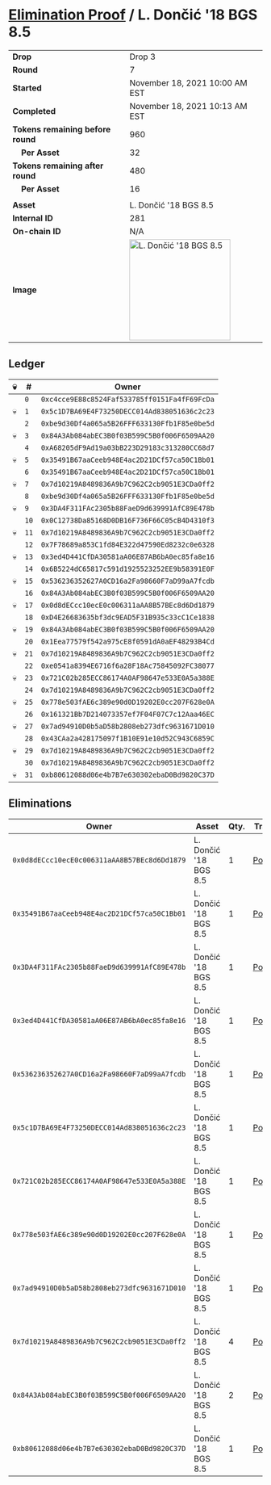 # [Elimination Proof](./readme.md) / L. Dončić &#039;18 BGS 8.5

|||
|---|---|
| **Drop** | Drop 3 |
| **Round** | 7 |
| **Started** | November 18, 2021 10:00 AM EST |
| **Completed** | November 18, 2021 10:13 AM EST |
| **Tokens remaining before round** | 960 |
| **&nbsp;&nbsp;&nbsp;&nbsp;Per Asset** | 32 |
| **Tokens remaining after round** | 480 |
| **&nbsp;&nbsp;&nbsp;&nbsp;Per Asset** | 16 |
| | |
| **Asset** | L. Dončić &#039;18 BGS 8.5 |
| **Internal ID** | 281 |
| **On-chain ID** | N/A |
| **Image** | <img src="https://tcdn.blokpax.com/94d9199b-dc2a-4296-aee4-c874e92cbf74/01074105ac8ca1e1732e037074838332d07e12aa3309e5015da839141b9782fe.jpg" height="200" alt="L. Dončić &#039;18 BGS 8.5" /> |

## Ledger

| 💀 | # | Owner |
| --- | --- | --- |
|  | `0` | `0xc4cce9E88c8524Faf533785ff0151Fa4fF69FcDa` |
| 💀 | `1` | `0x5c1D7BA69E4F73250DECC014Ad838051636c2c23` |
|  | `2` | `0xbe9d30Df4a065a5B26FFF633130Ffb1F85e0be5d` |
| 💀 | `3` | `0x84A3Ab084abEC3B0f03B599C5B0f006F6509AA20` |
|  | `4` | `0xA68205dF9Ad19a03bB223D29183c313280CC68d7` |
| 💀 | `5` | `0x35491B67aaCeeb948E4ac2D21DCf57ca50C1Bb01` |
|  | `6` | `0x35491B67aaCeeb948E4ac2D21DCf57ca50C1Bb01` |
| 💀 | `7` | `0x7d10219A8489836A9b7C962C2cb9051E3CDa0ff2` |
|  | `8` | `0xbe9d30Df4a065a5B26FFF633130Ffb1F85e0be5d` |
| 💀 | `9` | `0x3DA4F311FAc2305b88FaeD9d639991AfC89E478b` |
|  | `10` | `0x0C12738Da85168D0DB16F736F66C05cB4D4310f3` |
| 💀 | `11` | `0x7d10219A8489836A9b7C962C2cb9051E3CDa0ff2` |
|  | `12` | `0x7F78689a853C1fd84E322d47590Ed8232c0e6328` |
| 💀 | `13` | `0x3ed4D441CfDA30581aA06E87AB6bA0ec85fa8e16` |
|  | `14` | `0x6B5224dC65817c591d1925523252EE9b58391E0F` |
| 💀 | `15` | `0x536236352627A0CD16a2Fa98660F7aD99aA7fcdb` |
|  | `16` | `0x84A3Ab084abEC3B0f03B599C5B0f006F6509AA20` |
| 💀 | `17` | `0x0d8dECcc10ecE0c006311aAA8B57BEc8d6Dd1879` |
|  | `18` | `0xD4E26683635bf3dc9EAD5F31B935c33cC1Ce1838` |
| 💀 | `19` | `0x84A3Ab084abEC3B0f03B599C5B0f006F6509AA20` |
|  | `20` | `0x1Eea77579f542a975cE8f0591dA0aEF48293B4Cd` |
| 💀 | `21` | `0x7d10219A8489836A9b7C962C2cb9051E3CDa0ff2` |
|  | `22` | `0xe0541a8394E6716f6a28F18Ac75845092FC38077` |
| 💀 | `23` | `0x721C02b285ECC86174A0AF98647e533E0A5a388E` |
|  | `24` | `0x7d10219A8489836A9b7C962C2cb9051E3CDa0ff2` |
| 💀 | `25` | `0x778e503fAE6c389e90d0D19202E0cc207F628e0A` |
|  | `26` | `0x161321Bb7D214073357ef7F04F07C7c12Aaa46EC` |
| 💀 | `27` | `0x7ad94910D0b5aD58b2808eb273dfc9631671D010` |
|  | `28` | `0x43CAa2a428175097f1B10E91e10d52C943C6859C` |
| 💀 | `29` | `0x7d10219A8489836A9b7C962C2cb9051E3CDa0ff2` |
|  | `30` | `0x7d10219A8489836A9b7C962C2cb9051E3CDa0ff2` |
| 💀 | `31` | `0xb80612088d06e4b7B7e630302ebaD0Bd9820C37D` |


## Eliminations

| Owner | Asset | Qty. | Transaction |
| --- | --- | --- | --- |
| `0x0d8dECcc10ecE0c006311aAA8B57BEc8d6Dd1879` | L. Dončić '18 BGS 8.5 | 1 | [Polygonscan](https://polygonscan.com/tx/0x2afc50dcc782e06b593cb98253ae63977cd85160fc8061ba1227e438eb9be14b) |
| `0x35491B67aaCeeb948E4ac2D21DCf57ca50C1Bb01` | L. Dončić '18 BGS 8.5 | 1 | [Polygonscan](https://polygonscan.com/tx/0x1c3e6b3cc94c9609dc0d10a6d2e52763bc678624646a6469026cbed3cb79e225) |
| `0x3DA4F311FAc2305b88FaeD9d639991AfC89E478b` | L. Dončić '18 BGS 8.5 | 1 | [Polygonscan](https://polygonscan.com/tx/0x97f1f333cd083ca025dbd6a76300d087708fac4d118127fd1871d3c021667cde) |
| `0x3ed4D441CfDA30581aA06E87AB6bA0ec85fa8e16` | L. Dončić '18 BGS 8.5 | 1 | [Polygonscan](https://polygonscan.com/tx/0x18a0ed83f845ea82d53215abe4860257e02f6de10ab338504b6695d4a3aba346) |
| `0x536236352627A0CD16a2Fa98660F7aD99aA7fcdb` | L. Dončić '18 BGS 8.5 | 1 | [Polygonscan](https://polygonscan.com/tx/0xbc831f49e8d3bde3183d4035eb25982387bc658e128f9ec7bab90b9b1d6965d5) |
| `0x5c1D7BA69E4F73250DECC014Ad838051636c2c23` | L. Dončić '18 BGS 8.5 | 1 | [Polygonscan](https://polygonscan.com/tx/0x01269bcaad2ae5b67ca9584d5f5244bbb8802014e43f2ab0ffaaeaf09699f167) |
| `0x721C02b285ECC86174A0AF98647e533E0A5a388E` | L. Dončić '18 BGS 8.5 | 1 | [Polygonscan](https://polygonscan.com/tx/0x3662ea9214be56236e7cd5f509e18fe2659776c49b3f806f207b998b83a05461) |
| `0x778e503fAE6c389e90d0D19202E0cc207F628e0A` | L. Dončić '18 BGS 8.5 | 1 | [Polygonscan](https://polygonscan.com/tx/0x7f594e3a2a66f96bccb0843ff281e4a1f7acd6c3dcd8e0fbb3c94056663e29e2) |
| `0x7ad94910D0b5aD58b2808eb273dfc9631671D010` | L. Dončić '18 BGS 8.5 | 1 | [Polygonscan](https://polygonscan.com/tx/0x3d2afab0933b121c2891a346f6278634eec455801e0c57f802fd249ff9034df6) |
| `0x7d10219A8489836A9b7C962C2cb9051E3CDa0ff2` | L. Dončić '18 BGS 8.5 | 4 | [Polygonscan](https://polygonscan.com/tx/0x5749e77d877a4854c9d949aec8f53ab31f2dcd12bc9b921947fdcbf0fedc6a83) |
| `0x84A3Ab084abEC3B0f03B599C5B0f006F6509AA20` | L. Dončić '18 BGS 8.5 | 2 | [Polygonscan](https://polygonscan.com/tx/0x665b73de06bf7a674bb8fa7401b3f7121c544ce5c567531e7a8dce2bd42593b4) |
| `0xb80612088d06e4b7B7e630302ebaD0Bd9820C37D` | L. Dončić '18 BGS 8.5 | 1 | [Polygonscan](https://polygonscan.com/tx/0x0ef3d3819a8796165a5efc7761ecdf0b86ab4ee2d4d4c64e063b169f63948bbe) |
